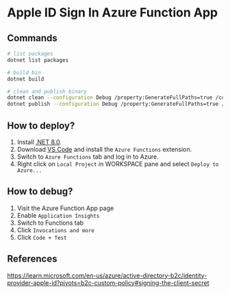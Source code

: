 # Apple ID Sign In Azure Function App

## Commands

```bash
# list packages
dotnet list packages

# build bin
dotnet build

# clean and publish binary
dotnet clean --configuration Debug /property:GenerateFullPaths=true /consoleloggerparameters:NoSummary
dotnet publish --configuration Debug /property:GenerateFullPaths=true /consoleloggerparameters:NoSummary
```

## How to deploy?

1. Install [.NET 8.0](https://dotnet.microsoft.com/en-us/download/dotnet/8.0).
1. Download [VS Code](https://code.visualstudio.com/download) and install the `Azure Functions` extension.
1. Switch to `Azure Functions` tab and log in to Azure.
1. Right click on `Local Project` in WORKSPACE pane and select `Deploy to Azure...`

## How to debug?

1. Visit the Azure Function App page
1. Enable `Application Insights`
1. Switch to Functions tab
1. Click `Invocations and more`
1. Click `Code + Test`

## References

https://learn.microsoft.com/en-us/azure/active-directory-b2c/identity-provider-apple-id?pivots=b2c-custom-policy#signing-the-client-secret
